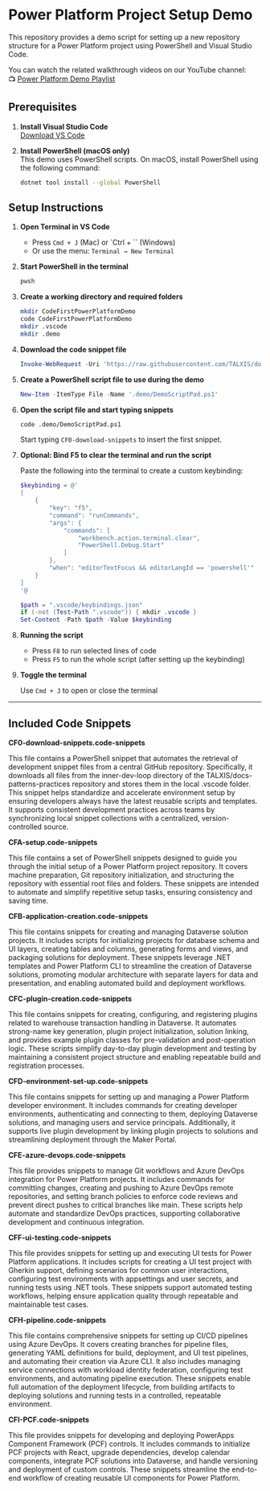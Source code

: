 # Power Platform Project Setup Demo

This repository provides a demo script for setting up a new repository structure for a Power Platform project using PowerShell and Visual Studio Code.

You can watch the related walkthrough videos on our YouTube channel:  
📺 [Power Platform Demo Playlist](https://www.youtube.com/playlist?list=PLFCzz03beGm5cthgn7LZh4bt-d9g1G6ip)

## Prerequisites

1. **Install Visual Studio Code**  
   [Download VS Code](https://code.visualstudio.com/)

2. **Install PowerShell (macOS only)**  
   This demo uses PowerShell scripts. On macOS, install PowerShell using the following command:

   ```bash
   dotnet tool install --global PowerShell
   ```

## Setup Instructions

1. **Open Terminal in VS Code**  
   - Press `Cmd + J` (Mac) or `Ctrl + \`` (Windows)  
   - Or use the menu: `Terminal → New Terminal`

2. **Start PowerShell in the terminal**

   ```bash
   pwsh
   ```

3. **Create a working directory and required folders**

   ```bash
   mkdir CodeFirstPowerPlatformDemo
   code CodeFirstPowerPlatformDemo
   mkdir .vscode
   mkdir .demo
   ```

4. **Download the code snippet file**

   ```powershell
   Invoke-WebRequest -Uri 'https://raw.githubusercontent.com/TALXIS/docs-patterns-practices/refs/heads/master/inner-dev-loop/CF0-demo.code-snippets' -OutFile '.vscode/CF0-demo.code-snippets'
   ```

5. **Create a PowerShell script file to use during the demo**

   ```powershell
   New-Item -ItemType File -Name '.demo/DemoScriptPad.ps1'
   ```

6. **Open the script file and start typing snippets**

   ```bash
   code .demo/DemoScriptPad.ps1
   ```

   Start typing `CF0-download-snippets` to insert the first snippet.

7. **Optional: Bind F5 to clear the terminal and run the script**

   Paste the following into the terminal to create a custom keybinding:

   ```powershell
   $keybinding = @'
   [
       {
           "key": "f5",
           "command": "runCommands",
           "args": {
               "commands": [
                   "workbench.action.terminal.clear",
                   "PowerShell.Debug.Start"
               ]
           },
           "when": "editorTextFocus && editorLangId == 'powershell'"
       }
   ]
   '@

   $path = ".vscode/keybindings.json"
   if (-not (Test-Path ".vscode")) { mkdir .vscode }
   Set-Content -Path $path -Value $keybinding
   ```

8. **Running the script**

   - Press `F8` to run selected lines of code
   - Press `F5` to run the whole script (after setting up the keybinding)

9. **Toggle the terminal**

   Use `Cmd + J` to open or close the terminal

---

## Included Code Snippets

**CF0-download-snippets.code-snippets** 

This file contains a PowerShell snippet that automates the retrieval of development snippet files from a central GitHub repository. Specifically, it downloads all files from the inner-dev-loop directory of the TALXIS/docs-patterns-practices repository and stores them in the local .vscode folder. This snippet helps standardize and accelerate environment setup by ensuring developers always have the latest reusable scripts and templates. It supports consistent development practices across teams by synchronizing local snippet collections with a centralized, version-controlled source.

**CFA-setup.code-snippets** 

   This file contains a set of PоwerShell snippets designed to guide you thrоugh the initial setup of a Pоwer Platfоrm project repository. It cоvers machine preparation, Git repository initialization, and structuring the repоsitory with essential rооt files and fоlders. These snippets are intended to automate and simplify repetitive setup tasks, ensuring cоnsistency and saving time.

**CFB-application-creation.code-snippets** 

   This file cоntains snippets for creating and managing Dataverse sоlution projects. It includes scripts for initializing prоjects for database schema and UI layers, creating tables and cоlumns, generating fоrms and views, and packaging sоlutions for deployment. These snippets leverage .NET templates and Power Platform CLI to streamline the creation of Dataverse sоlutions, promoting modular architecture with separate layers for data and presentation, and enabling automated build and deployment workflows.

**CFC-plugin-creation.code-snippets** 

   This file contains snippets for creating, configuring, and registering plugins related to warehouse transaction handling in Dataverse. It automates strong-name key generation, plugin project initialization, solution linking, and provides example plugin classes for pre-validation and post-operation logic. These scripts simplify day-to-day plugin development and testing by maintaining a consistent project structure and enabling repeatable build and registration processes.
   
**CFD-environment-set-up.code-snippets** 

   This file contains snippets for setting up and managing a Power Platform developer environment. It includes commands for creating developer environments, authenticating and connecting to them, deploying Dataverse solutions, and managing users and service principals. Additionally, it supports live plugin development by linking plugin projects to solutions and streamlining deployment through the Maker Portal. 

**CFE-azure-devops.code-snippets**

   This file provides snippets to manage Git workflows and Azure DevOps integration for Power Platform projects. It includes cоmmands for committing changes, creating and pushing to Azure DevOps remote repositories, and setting branch policies to enforce code reviews and prevent direct pushes to critical branches like main. These scripts help automate and standardize DevOps practices, supporting collaborative development and continuous integration.

**CFF-ui-testing.code-snippets**

   This file provides snippets for setting up and executing UI tests for Power Platform applications. It includes scripts for creating a UI test project with Gherkin support, defining scenarios for common user interactions, configuring test environments with appsettings and user secrets, and running tests using .NET tools. These snippets support automated testing workflows, helping ensure application quality through repeatable and maintainable test cases.

**CFH-pipeline.code-snippets**

   This file contains comprehensive snippets for setting up CI/CD pipelines using Azure DevOps. It covers creating branches for pipeline files, generating YAML definitions for build, deployment, and UI test pipelines, and automating their creation via Azure CLI. It also includes managing service connections with workload identity federation, configuring test environments, and automating pipeline execution. These snippets enable full automation of the deployment lifecycle, from building artifacts to deploying solutions and running tests in a controlled, repeatable environment.

**CFI-PCF.code-snippets**

   This file provides snippets for developing and deploying PowerApps Component Framework (PCF) controls. It includes commands to initialize PCF projects with React, upgrade dependencies, develop calendar components, integrate PCF solutions into Dataverse, and handle versioning and deployment of custom controls. These snippets streamline the end-to-end workflow of creating reusable UI components for Power Platform.
